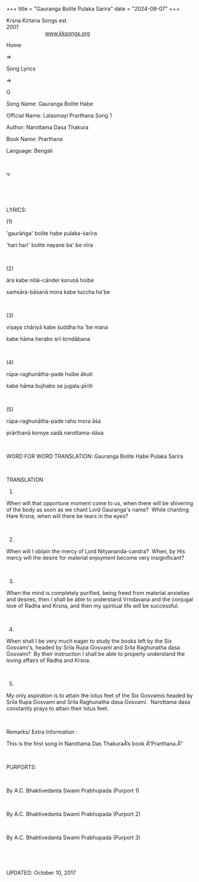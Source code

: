 +++ 
title = "Gauranga Bolite Pulaka Sarira"
date = "2024-08-07"
+++

Krsna Kirtana Songs est.
2001                                                                                                                                    
            
www.kksongs.org








Home
 
⇒
 
Song Lyrics
 
⇒
 
G


Song
Name: Gauranga Bolite Habe


Official
Name: Lalasmayi Prarthana Song 1


Author: 
Narottama Dasa Thakura


Book Name: 
Prarthana


Language: 
Bengali


 








অ






 






























 


LYRICS:


(1)


'gaurāńga'
bolite habe pulaka-śarīra

'hari hari' bolite nayane ba' be nīra


 


(2)


āra
kabe nitāi-cānder koruṇā hoibe

saḿsāra-bāsanā mora kabe tuccha ha'be


 


(3)


viṣaya
chāriyā kabe śuddha ha 'be mana

kabe hāma herabo śrī-bṛndābana


 


(4)


rūpa-raghunātha-pade
hoibe ākuti

kabe hāma bujhabo se jugala-pīriti


 


(5)


rūpa-raghunātha-pade
rahu mora āśa

prārthanā koroye sadā narottama-dāsa


 


WORD
FOR WORD TRANSLATION: 
Gauranga Bolite
Habe Pulaka Sarira


 


TRANSLATION


1)
When will that opportune moment come to us, when there will be shivering of the
body as soon as we chant Lord Gauranga's name?  While chanting Hare Krsna,
when will there be tears in the eyes? 


 


2)
When will I obtain the mercy of Lord Nityananda-candra?  When, by His
mercy will the desire for material enjoyment become very insignificant? 


 


3)
When the mind is completely purified, being freed from material anxieties and
desires, then I shall be able to understand Vrndavana and the conjugal love of
Radha and Krsna, and then my spiritual life will be successful. 


 


4)
When shall I be very much eager to study the books left by the Six Gosvami's,
headed by Srila Rupa Gosvami and Srila Raghunatha dasa Gosvami?  By their
instruction I shall be able to properly understand the loving affairs of Radha
and Krsna. 


 


5)
My only aspiration is to attain the lotus feet of the Six Gosvamis headed by
Srila Rupa Gosvami and Srila Raghunatha dasa Gosvami.  Narottama dasa
constantly prays to attain their lotus feet.


 


Remarks/ Extra Information
: 


This
is the first song in Narottama Das ThakuraÂ’s book Â“Prarthana.Â”


 


PURPORTS:


       

By A.C.
Bhaktivedanta Swami Prabhupada (Purport 1)


       

By
A.C. Bhaktivedanta Swami Prabhupada (Purport 2)


       

By
A.C. Bhaktivedanta Swami Prabhupada (Purport 3)


 


 


UPDATED:
 October 10, 2017